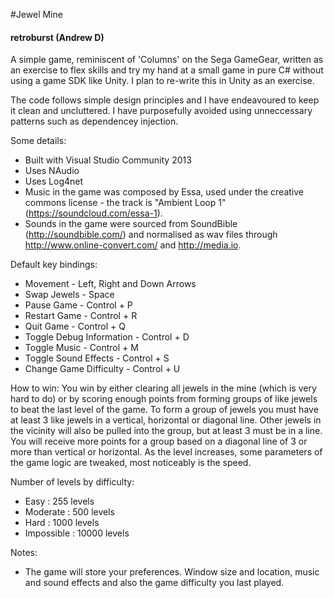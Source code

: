 #Jewel Mine

#### retroburst (Andrew D)

A simple game, reminiscent of 'Columns' on the Sega GameGear, 
written as an exercise to flex skills and try my hand at a small 
game in pure C# without using a game SDK like Unity.
I plan to re-write this in Unity as an
exercise.

The code follows simple design principles and I have endeavoured to keep
it clean and uncluttered. I have purposefully avoided using unneccessary
patterns such as dependencey injection. 

Some details:
* Built with Visual Studio Community 2013
* Uses NAudio
* Uses Log4net
* Music in the game was composed by Essa, used under the creative commons license - the track is "Ambient Loop 1" (https://soundcloud.com/essa-1).
* Sounds in the game were sourced from SoundBible (http://soundbible.com/) and normalised as wav files through http://www.online-convert.com/ and http://media.io.

Default key bindings:
* Movement - Left, Right and Down Arrows
* Swap Jewels - Space
* Pause Game - Control + P
* Restart Game - Control + R
* Quit Game - Control + Q
* Toggle Debug Information - Control + D
* Toggle Music - Control + M
* Toggle Sound Effects - Control + S
* Change Game Difficulty - Control + U

How to win:
You win by either clearing all jewels in the mine (which is very hard to do) or by scoring enough points
from forming groups of like jewels to beat the last level of the game. To form a group of jewels you
must have at least 3 like jewels in a vertical, horizontal or diagonal line. Other jewels in the vicinity will
also be pulled into the group, but at least 3 must be in a line. You will receive more points for a group
based on a diagonal line of 3 or more than vertical or horizontal. As the level increases, some parameters
of the game logic are tweaked, most noticeably is the speed.

Number of levels by difficulty:
* Easy : 255 levels
* Moderate : 500 levels
* Hard : 1000 levels
* Impossible : 10000 levels

Notes:
* The game will store your preferences. Window size and location, music and sound effects and also the game difficulty you last played.


